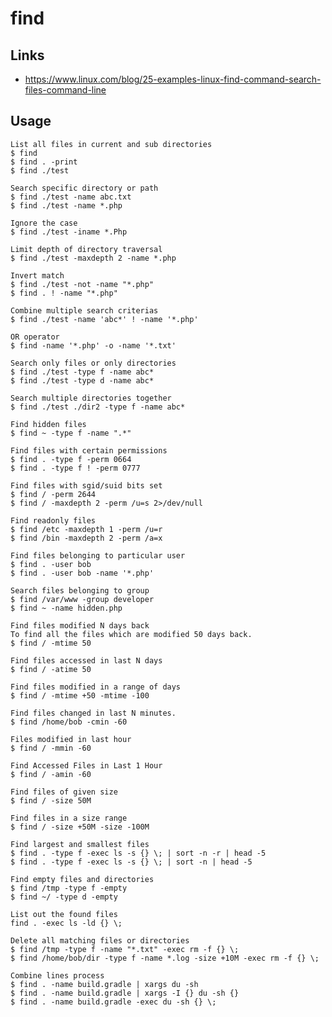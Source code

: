 # find

## Links

- https://www.linux.com/blog/25-examples-linux-find-command-search-files-command-line

## Usage

    List all files in current and sub directories
    $ find
    $ find . -print
    $ find ./test

    Search specific directory or path
    $ find ./test -name abc.txt
    $ find ./test -name *.php

    Ignore the case
    $ find ./test -iname *.Php

    Limit depth of directory traversal
    $ find ./test -maxdepth 2 -name *.php

    Invert match
    $ find ./test -not -name "*.php"
    $ find . ! -name "*.php"

    Combine multiple search criterias
    $ find ./test -name 'abc*' ! -name '*.php'

    OR operator
    $ find -name '*.php' -o -name '*.txt'

    Search only files or only directories
    $ find ./test -type f -name abc*
    $ find ./test -type d -name abc*

    Search multiple directories together
    $ find ./test ./dir2 -type f -name abc*

    Find hidden files
    $ find ~ -type f -name ".*"

    Find files with certain permissions
    $ find . -type f -perm 0664
    $ find . -type f ! -perm 0777

    Find files with sgid/suid bits set
    $ find / -perm 2644
    $ find / -maxdepth 2 -perm /u=s 2>/dev/null

    Find readonly files
    $ find /etc -maxdepth 1 -perm /u=r
    $ find /bin -maxdepth 2 -perm /a=x

    Find files belonging to particular user
    $ find . -user bob
    $ find . -user bob -name '*.php'

    Search files belonging to group
    $ find /var/www -group developer
    $ find ~ -name hidden.php

    Find files modified N days back
    To find all the files which are modified 50 days back.
    $ find / -mtime 50

    Find files accessed in last N days
    $ find / -atime 50

    Find files modified in a range of days
    $ find / -mtime +50 -mtime -100

    Find files changed in last N minutes.
    $ find /home/bob -cmin -60

    Files modified in last hour
    $ find / -mmin -60

    Find Accessed Files in Last 1 Hour
    $ find / -amin -60

    Find files of given size
    $ find / -size 50M

    Find files in a size range
    $ find / -size +50M -size -100M

    Find largest and smallest files
    $ find . -type f -exec ls -s {} \; | sort -n -r | head -5
    $ find . -type f -exec ls -s {} \; | sort -n | head -5

    Find empty files and directories
    $ find /tmp -type f -empty
    $ find ~/ -type d -empty

    List out the found files
    find . -exec ls -ld {} \;

    Delete all matching files or directories
    $ find /tmp -type f -name "*.txt" -exec rm -f {} \;
    $ find /home/bob/dir -type f -name *.log -size +10M -exec rm -f {} \;

    Combine lines process
    $ find . -name build.gradle | xargs du -sh
    $ find . -name build.gradle | xargs -I {} du -sh {}
    $ find . -name build.gradle -exec du -sh {} \;
